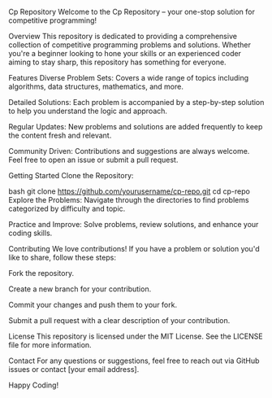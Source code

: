 Cp Repository
Welcome to the Cp Repository – your one-stop solution for competitive programming!

Overview
This repository is dedicated to providing a comprehensive collection of competitive programming problems and solutions. Whether you're a beginner looking to hone your skills or an experienced coder aiming to stay sharp, this repository has something for everyone.

Features
Diverse Problem Sets: Covers a wide range of topics including algorithms, data structures, mathematics, and more.

Detailed Solutions: Each problem is accompanied by a step-by-step solution to help you understand the logic and approach.

Regular Updates: New problems and solutions are added frequently to keep the content fresh and relevant.

Community Driven: Contributions and suggestions are always welcome. Feel free to open an issue or submit a pull request.

Getting Started
Clone the Repository:

bash
git clone https://github.com/yourusername/cp-repo.git
cd cp-repo
Explore the Problems: Navigate through the directories to find problems categorized by difficulty and topic.

Practice and Improve: Solve problems, review solutions, and enhance your coding skills.

Contributing
We love contributions! If you have a problem or solution you'd like to share, follow these steps:

Fork the repository.

Create a new branch for your contribution.

Commit your changes and push them to your fork.

Submit a pull request with a clear description of your contribution.

License
This repository is licensed under the MIT License. See the LICENSE file for more information.

Contact
For any questions or suggestions, feel free to reach out via GitHub issues or contact [your email address].

Happy Coding!
